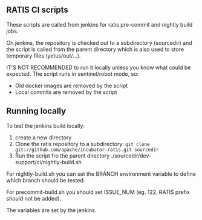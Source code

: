 <!--
  Licensed under the Apache License, Version 2.0 (the "License");
  you may not use this file except in compliance with the License.
  You may obtain a copy of the License at

   http://www.apache.org/licenses/LICENSE-2.0

  Unless required by applicable law or agreed to in writing, software
  distributed under the License is distributed on an "AS IS" BASIS,
  WITHOUT WARRANTIES OR CONDITIONS OF ANY KIND, either express or implied.
  See the License for the specific language governing permissions and
  limitations under the License. See accompanying LICENSE file.
-->

RATIS CI scripts
----------------

These scripts are called from jenkins for ratis pre-commit and nightly build jobs.

On jenkins, the repository is checked out to a subdirectory (sourcedir) and the script is called from the parent directory which is also used to store temporary files (yetus/out/...).

IT'S NOT RECOMMENDED to run it locally unless you know what could be expected. The script runs in sentinel/robot mode, so:

 * Old docker images are removed by the script
 * Local commits are removed by the script


## Running locally

To test the jenkins build locally:

 1. create a new directory
 2. Clone the ratis repository to a subdirectory: `git clone git://github.com/apache/incubator-ratis.git sourcedir`
 3. Run the script fro the parent directory ./sourcedir/dev-support/ci/nightly-build.sh

For nightly-build.sh you can set the BRANCH environment variable to define which branch should be tested.

For precommit-build.sh you should set ISSUE_NUM (eg. 122, RATIS prefix should not be added).

The variables are set by the jenkins.
